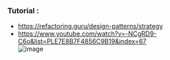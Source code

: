 ### Tutorial :
* https://refactoring.guru/design-patterns/strategy <br/>
* https://www.youtube.com/watch?v=-NCgRD9-C6o&list=PLE7E8B7F4856C9B19&index=67 <br/>
![image](https://user-images.githubusercontent.com/30351771/133765162-d7c9ae2a-5e90-4faf-8b6d-0fbe2df19cbb.png)
